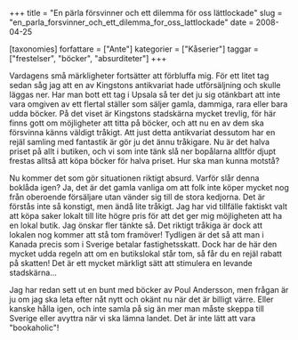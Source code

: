 +++
title = "En pärla försvinner och ett dilemma för oss lättlockade"
slug = "en_parla_forsvinner_och_ett_dilemma_for_oss_lattlockade"
date = 2008-04-25

[taxonomies]
forfattare = ["Ante"]
kategorier = ["Kåserier"]
taggar = ["frestelser", "böcker", "absurditeter"]
+++

Vardagens små märkligheter fortsätter att förbluffa mig. För ett litet tag sedan såg jag att en av Kingstons antikvariat hade utförsäljning och skulle läggas ner. Har man bott ett tag i Upsala så ter det ju sig otänkbart att inte vara omgiven av ett flertal ställer som säljer gamla, dammiga, rara eller bara udda böcker. På det viset är Kingstons stadskärna mycket trevlig, för här finns gott om möjligheter att titta på böcker, och att nu en av dem ska försvinna känns väldigt tråkigt. Att just detta antikvariat dessutom har en rejäl samling med fantastik är gör ju det ännu tråkigare. Nu är det halva priset på allt i butiken, och vi som inte tänk slå ner bopålarna alltför djupt frestas alltså att köpa böcker för halva priset. Hur ska man kunna motstå?

Nu kommer det som gör situationen riktigt absurd. Varför slår denna boklåda igen? Ja, det är det gamla vanliga om att folk inte köper mycket nog från oberoende försäljare utan vänder sig till de stora kedjorna. Det är förstås inte så konstigt, men ändå lite tråkigt. Jag har vid tillfälle faktiskt valt att köpa saker lokalt till lite högre pris för att det ger mig möjligheten att ha en lokal butik. Jag önskar fler tänkte så. Det riktigt tråkiga är dock att lokalen nog kommer att stå tom framöver! Tydligen är det så att man i Kanada precis som i Sverige betalar fastighetsskatt. Dock har de här den mycket udda regeln att om en butikslokal står tom, så får du en rejäl rabatt på skatten! Det är ett mycket märkligt sätt att stimulera en levande stadskärna...

Jag har redan sett ut en bunt med böcker av Poul Andersson, men frågan är ju om jag ska leta efter nåt nytt och okänt nu när det är billigt värre. Eller kanske hålla igen, och inte samla på sig än mer man måste skeppa till Sverige eller avyttra när vi ska lämna landet. Det är inte lätt att vara "bookaholic"!
